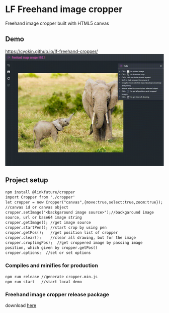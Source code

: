# LF Freehand image cropper
Freehand image cropper built with HTML5 canvas

## Demo
https://cyokin.github.io/lf-freehand-cropper/ 
![Alt Text](demo/cropper.gif)
## Project setup
```
npm install @linkfuture/cropper
import Cropper from './cropper'
let cropper = new Cropper("canvas",{move:true,select:true,zoom:true}); //canvas id or canvas object
cropper.setImage("<backgaround image source>");//backgaround image source, url or base64 image string
cropper.getImage(); //get image source
cropper.startPen(); //start crop by using pen 
cropper.getPos();   //get position list of cropper 
cropper.clear();    //clear all drawing, but for the image
cropper.crop(imgPos);  //get croppered image by passing image position, which given by cropper.getPos()
cropper.options;  //set or set options

```

### Compiles and minifies for production
```
npm run release //generate cropper.min.js
npm run start   //start local demo
```

### Freehand image cropper release package
download [here](lib/lf-cropper.min.js)
